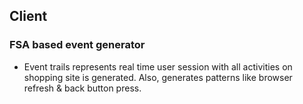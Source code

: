 ## Client
### FSA based event generator
* Event trails represents real time user session with all activities on shopping site is generated. Also, generates patterns like browser refresh & back button press.